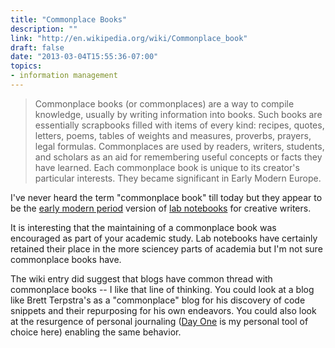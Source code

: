 ```yaml
---
title: "Commonplace Books"
description: ""
link: "http://en.wikipedia.org/wiki/Commonplace_book"
draft: false
date: "2013-03-04T15:55:36-07:00"
topics: 
- information management
---
```

> Commonplace books (or commonplaces) are a way to compile knowledge, usually by writing information into books. Such books are essentially scrapbooks filled with items of every kind: recipes, quotes, letters, poems, tables of weights and measures, proverbs, prayers, legal formulas. Commonplaces are used by readers, writers, students, and scholars as an aid for remembering useful concepts or facts they have learned. Each commonplace book is unique to its creator's particular interests. They became significant in Early Modern Europe.

I've never heard the term "commonplace book" till today but they appear to be the [early modern period][4] version of [lab notebooks][2] for creative writers.

It is interesting that the maintaining of a commonplace book was encouraged as part of your academic study. Lab notebooks have certainly retained their place in the more sciencey parts of academia but I'm not sure commonplace books have.

The wiki entry did suggest that blogs have common thread with commonplace books -- I like that line of thinking. You could look at a blog like Brett Terpstra's as a "commonplace" blog for his discovery of code snippets and their repurposing for his own endeavors. You could also look at the resurgence of personal journaling ([Day One][3] is my personal tool of choice here) enabling the same behavior.

[2]: http://en.wikipedia.org/wiki/Lab_notebook
[3]: http://dayoneapp.com
[4]: http://en.wikipedia.org/wiki/Early_modern_period
[5]: http://brettterpstra.com
